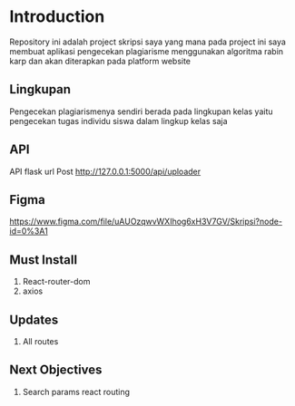 # Introduction
Repository ini adalah project skripsi saya yang mana pada project ini saya membuat aplikasi pengecekan plagiarisme menggunakan algoritma rabin karp dan akan diterapkan pada platform website

## Lingkupan
Pengecekan plagiarismenya sendiri berada pada lingkupan kelas yaitu pengecekan tugas individu siswa dalam lingkup kelas saja

## API
API flask url Post
<http://127.0.0.1:5000/api/uploader>

## Figma
<https://www.figma.com/file/uAUOzqwvWXIhog6xH3V7GV/Skripsi?node-id=0%3A1>

## Must Install
1. React-router-dom
2. axios

## Updates
1. All routes

## Next Objectives
1. Search params react routing